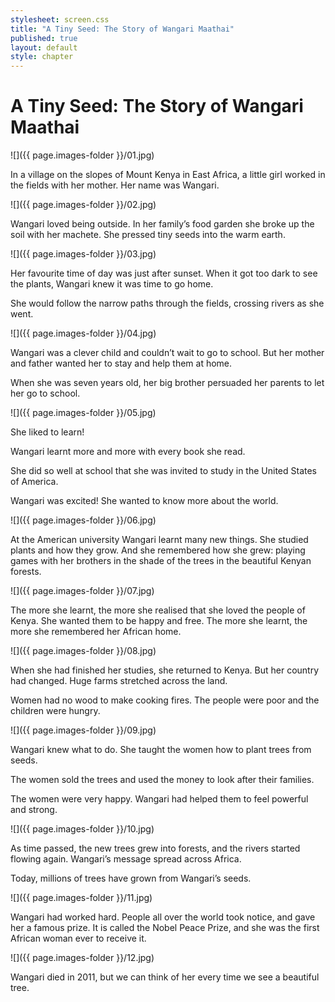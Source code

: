 ```yaml
---
stylesheet: screen.css
title: "A Tiny Seed: The Story of Wangari Maathai"
published: true
layout: default
style: chapter
---
```


# A Tiny Seed: The Story of Wangari Maathai

![]({{ page.images-folder }}/01.jpg)

In a village on the slopes of Mount Kenya in East Africa, a little girl worked in the fields with her mother. Her name was Wangari.


![]({{ page.images-folder }}/02.jpg)

Wangari loved being outside. In her family’s food garden she broke up the soil with her machete. She pressed tiny seeds into the warm earth. 


![]({{ page.images-folder }}/03.jpg)

Her favourite time of day was just after sunset. When it got too dark to see the plants, Wangari knew it was time to go home.

She would follow the narrow paths through the fields, crossing rivers as she went.



![]({{ page.images-folder }}/04.jpg)

Wangari was a clever child and couldn’t wait to go to school. But her mother and father wanted her to stay and help them at home. 

When she was seven years old, her big brother persuaded her parents to let her go to school.



![]({{ page.images-folder }}/05.jpg)

She liked to learn! 

Wangari learnt more and more with every book she read. 

She did so well at school that she was invited to study in the United States of America.

Wangari was excited! She wanted to know more about the world.

![]({{ page.images-folder }}/06.jpg)

At the American university Wangari learnt many new things. She studied plants and how they grow. And she remembered how she grew: playing games with her brothers in the shade of the trees in the beautiful Kenyan forests.

![]({{ page.images-folder }}/07.jpg)

The more she learnt, the more she realised that she loved the people of Kenya. She wanted them to be happy and free. The more she learnt, the more she remembered her African home.

![]({{ page.images-folder }}/08.jpg)

When she had finished her studies, she returned to Kenya. But her country had changed. Huge farms stretched across the land. 

Women had no wood to make cooking fires. The people were poor and the children were hungry.


![]({{ page.images-folder }}/09.jpg)

Wangari knew what to do. She taught the women how to plant trees from seeds. 

The women sold the trees and used the money to look after their families. 

The women were very happy. Wangari had helped them to feel powerful and strong.


![]({{ page.images-folder }}/10.jpg)

As time passed, the new trees grew into forests, and the rivers started flowing again. Wangari’s message spread across Africa. 

Today, millions of trees have grown from Wangari’s seeds. 

![]({{ page.images-folder }}/11.jpg)

Wangari had worked hard. People all over the world took notice, and gave her a famous prize. It is called the Nobel Peace Prize, and she was the first African woman ever to receive it.

![]({{ page.images-folder }}/12.jpg)

Wangari died in 2011, but we can think of her every time we see a beautiful tree.
